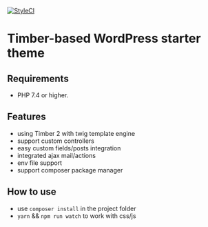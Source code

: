 <a href="https://github.styleci.io/repos/79059090/shield" target="_blank" rel="noopener noreferrer"><img src="https://github.styleci.io/repos/79059090/shield" alt="StyleCI"></a>

Timber-based WordPress starter theme
=======

## Requirements

- PHP 7.4 or higher.

## Features

- using Timber 2 with twig template engine
- support custom controllers
- easy custom fields/posts integration
- integrated ajax mail/actions
- env file support
- support composer package manager

## How to use

- use `composer install` in the project folder
- `yarn` && `npm run watch` to work with css/js
